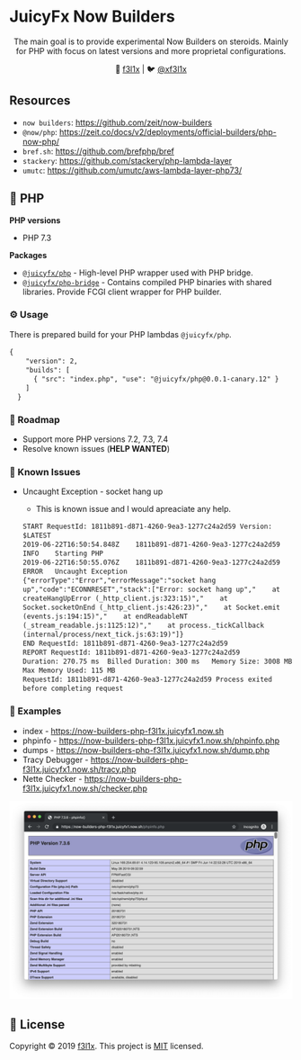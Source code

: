 # JuicyFx Now Builders

<p align=center>
The main goal is to provide experimental Now Builders on steroids.
Mainly for PHP with focus on latest versions and more proprietal configurations.
</p>

<p align=center>
👤 <a href="https://github.com/f3l1x">f3l1x</a> | 🐦 <a href="https://twitter.com/f3l1x">@xf3l1x</a>
</p>

## Resources

- `now builders`: https://github.com/zeit/now-builders
- `@now/php`: https://zeit.co/docs/v2/deployments/official-builders/php-now-php/
- `bref.sh`: https://github.com/brefphp/bref
- `stackery`: https://github.com/stackery/php-lambda-layer
- `umutc`: https://github.com/umutc/aws-lambda-layer-php73/

## 🐘 PHP

**PHP versions**

- PHP 7.3

**Packages**

- [`@juicyfx/php`](src/now-php) - High-level PHP wrapper used with PHP bridge.
- [`@juicyfx/php-bridge`](src/now-php-bridge) - Contains compiled PHP binaries with shared libraries. Provide FCGI client wrapper for PHP builder. 

### ⚙️ Usage

There is prepared build for your PHP lambdas `@juicyfx/php`.

```
{
    "version": 2,
    "builds": [
      { "src": "index.php", "use": "@juicyfx/php@0.0.1-canary.12" }
    ]
  }
```

### 🚀 Roadmap

- Support more PHP versions 7.2, 7.3, 7.4
- Resolve known issues (**HELP WANTED**)

### 🤔 Known Issues

- Uncaught Exception - socket hang up
    - This is known issue and I would apreaciate any help. 

    ```
    START RequestId: 1811b891-d871-4260-9ea3-1277c24a2d59 Version: $LATEST
    2019-06-22T16:50:54.848Z	1811b891-d871-4260-9ea3-1277c24a2d59	INFO	Starting PHP
    2019-06-22T16:50:55.076Z	1811b891-d871-4260-9ea3-1277c24a2d59	ERROR	Uncaught Exception	{"errorType":"Error","errorMessage":"socket hang up","code":"ECONNRESET","stack":["Error: socket hang up","    at createHangUpError (_http_client.js:323:15)","    at Socket.socketOnEnd (_http_client.js:426:23)","    at Socket.emit (events.js:194:15)","    at endReadableNT (_stream_readable.js:1125:12)","    at process._tickCallback (internal/process/next_tick.js:63:19)"]}
    END RequestId: 1811b891-d871-4260-9ea3-1277c24a2d59
    REPORT RequestId: 1811b891-d871-4260-9ea3-1277c24a2d59	
    Duration: 270.75 ms  Billed Duration: 300 ms   Memory Size: 3008 MB  Max Memory Used: 115 MB	
    RequestId: 1811b891-d871-4260-9ea3-1277c24a2d59 Process exited before completing request
    ```

### 👀 Examples

- index - https://now-builders-php-f3l1x.juicyfx1.now.sh
- phpinfo - https://now-builders-php-f3l1x.juicyfx1.now.sh/phpinfo.php
- dumps - https://now-builders-php-f3l1x.juicyfx1.now.sh/dump.php
- Tracy Debugger - https://now-builders-php-f3l1x.juicyfx1.now.sh/tracy.php
- Nette Checker - https://now-builders-php-f3l1x.juicyfx1.now.sh/checker.php

![](docs/phpinfo.png)


## 📝 License

Copyright © 2019 [f3l1x](https://github.com/f3l1x).
This project is [MIT](LICENSE) licensed.